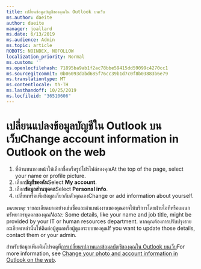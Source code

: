```yaml
---
title: เปลี่ยนข้อมูลบัญชีของคุณใน Outlook บนเว็บ
ms.author: daeite
author: daeite
manager: joallard
ms.date: 6/13/2019
ms.audience: Admin
ms.topic: article
ROBOTS: NOINDEX, NOFOLLOW
localization_priority: Normal
ms.custom: ''
ms.openlocfilehash: 71895ba9ab1f2ac78bbe59415dd59099c4270cc1
ms.sourcegitcommit: 0b06093dabd685f76cc39b1d7c0f8b03883b6e79
ms.translationtype: MT
ms.contentlocale: th-TH
ms.lasthandoff: 10/25/2019
ms.locfileid: "36510606"
---
```

# <a name="change-account-information-in-outlook-on-the-web"></a><span data-ttu-id="f3a43-102">เปลี่ยนแปลงข้อมูลบัญชีใน Outlook บนเว็บ</span><span class="sxs-lookup"><span data-stu-id="f3a43-102">Change account information in Outlook on the web</span></span>

1. <span data-ttu-id="f3a43-103">ที่ด้านบนของหน้าให้เลือกชื่อหรือรูปโปรไฟล์ของคุณ</span><span class="sxs-lookup"><span data-stu-id="f3a43-103">At the top of the page, select your name or profile picture.</span></span>
1. <span data-ttu-id="f3a43-104">เลือก**บัญชีของฉัน**</span><span class="sxs-lookup"><span data-stu-id="f3a43-104">Select **My account**.</span></span>
1. <span data-ttu-id="f3a43-105">เลือก**ข้อมูลส่วนบุคคล**</span><span class="sxs-lookup"><span data-stu-id="f3a43-105">Select **Personal info**.</span></span>
1. <span data-ttu-id="f3a43-106">เปลี่ยนหรือเพิ่มข้อมูลเกี่ยวกับตัวคุณเอง</span><span class="sxs-lookup"><span data-stu-id="f3a43-106">Change or add information about yourself.</span></span>

<span data-ttu-id="f3a43-107">*หมายเหตุ:* รายละเอียดบางอย่างเช่นชื่อและตำแหน่งงานของคุณอาจให้บริการโดยฝ่ายไอทีหรือแผนกทรัพยากรบุคคลของคุณ</span><span class="sxs-lookup"><span data-stu-id="f3a43-107">*Note:* Some details, like your name and job title, might be provided by your IT or human resources department.</span></span> <span data-ttu-id="f3a43-108">หากคุณต้องการปรับปรุงรายละเอียดเหล่านั้นให้ติดต่อผู้ดูแลหรือผู้ดูแลระบบของคุณ</span><span class="sxs-lookup"><span data-stu-id="f3a43-108">If you want to update those details, contact them or your admin.</span></span>

<span data-ttu-id="f3a43-109">สำหรับข้อมูลเพิ่มเติมโปรดดูที่[การเปลี่ยนรูปภาพและข้อมูลบัญชีของคุณใน Outlook บนเว็บ](https://support.office.com/article/b2dbb289-851d-4bed-93c3-3e136f5659ec)</span><span class="sxs-lookup"><span data-stu-id="f3a43-109">For more information, see [Change your photo and account information in Outlook on the web](https://support.office.com/article/b2dbb289-851d-4bed-93c3-3e136f5659ec).</span></span>